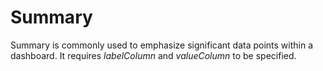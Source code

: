 # Summary

<!--meta

-->

Summary is commonly used to emphasize significant data points within a dashboard. It requires _labelColumn_ and _valueColumn_ to be specified.

<ClientOnly>
  <hpcc-vitepress style="width:100%;height:600px">
    <div id="placeholder" style="height:400px">
    </div>
    <script type="module">
      import { Summary } from "@hpcc-js/chart";

      new Summary()
          .target("placeholder")
          .columns(["Summary", "Score"])
          .data([
              ["Cars", 128]
          ])
          .labelColumn("Summary")
          .valueColumn("Score")
          .render()
          ;
    </script>
  </hpcc-vitepress>
</ClientOnly>

_icon_ can be set to an empty string to prevent the default icon from displaying.

_hideMoreWrapper_ can hide the 'more info' section.

_textFontSize_ can be used to set the label font size.

_headerFontSize_ can be used to set the value font size.

<ClientOnly>
  <hpcc-vitepress style="width:100%;height:600px">
    <div id="placeholder" style="height:400px">
    </div>
    <script type="module">
      import { Summary } from "@hpcc-js/chart";

      new Summary()
          .target("placeholder")
          .columns(["Summary", "Score"])
          .data([
              ["Cars", 128]
          ])
          .labelColumn("Summary")
          .valueColumn("Score")
          .icon("")
          .hideMoreWrapper(true)
          .headerFontSize(120)
          .textFontSize(20)
          .render()
          ;
    </script>
  </hpcc-vitepress>
</ClientOnly>

_icon_ can also be used to specify a class to be given to the icon's html element. In the example below a FontAwesome class is assigned.

_colorFill_ sets the background color.

_colorStroke_ sets the text and icon color.

<ClientOnly>
  <hpcc-vitepress style="width:100%;height:600px">
    <div id="placeholder" style="height:400px">
    </div>
    <script type="module">
      import { Summary } from "@hpcc-js/chart";

      new Summary()
          .target("placeholder")
          .columns(["Summary", "Score"])
          .data([
              ["Users", 256]
          ])
          .labelColumn("Summary")
          .valueColumn("Score")
          .icon("fa-users")
          .colorFill("#eeeeee")
          .colorStroke("#30336b")
          .hideMoreWrapper(true)
          .render()
          ;
    </script>
  </hpcc-vitepress>
</ClientOnly>

_moreIcon_ can be used to specify a class to be given to the 'more info' icon's html element. In the example below a FontAwesome class is assigned.

_moreText_ can be used to specify content for the 'more info' section.

<ClientOnly>
  <hpcc-vitepress style="width:100%;height:600px">
    <div id="placeholder" style="height:400px">
    </div>
    <script type="module">
      import { Summary } from "@hpcc-js/chart";

      new Summary()
          .target("placeholder")
          .columns(["Summary", "Score"])
          .data([
              ["Users", 256]
          ])
          .labelColumn("Summary")
          .valueColumn("Score")
          .icon("fa-users")
          .colorFill("#eeeeee")
          .colorStroke("#30336b")
          .moreIcon("fa-user-md")
          .moreText("32 doctors")
          .render()
          ;
    </script>
  </hpcc-vitepress>
</ClientOnly>

_moreIcon_ can also be set to an empty string to prevent the default icon from displaying.

If _moreTextHTML_ is set to _true_ then the content within _moreText_ will be rendered as HTML.

<ClientOnly>
  <hpcc-vitepress style="width:100%;height:600px">
    <div id="placeholder" style="height:400px">
    </div>
    <script type="module">
      import { Summary } from "@hpcc-js/chart";

      new Summary()
          .target("placeholder")
          .columns(["Summary", "Score"])
          .data([
              ["Tweets", 512]
          ])
          .labelColumn("Summary")
          .valueColumn("Score")
          .icon("fa-twitter")
          .colorFill("#eeeeee")
          .colorStroke("#30336b")
          .moreIcon("")
          .moreText("<button onclick=\"alert('More info here')\">Click for more info</button>")
          .moreTextHTML(true)
          .render()
          ;
    </script>
  </hpcc-vitepress>
</ClientOnly>

_playInterval_ can be used to cycle through multiple data rows. In the below example the play interval is set to 2000 milliseconds (two seconds).

<ClientOnly>
  <hpcc-vitepress style="width:100%;height:600px">
    <div id="placeholder" style="height:400px">
    </div>
    <script type="module">
      import { Summary } from "@hpcc-js/chart";

      new Summary()
          .target("placeholder")
          .columns(["Summary", "Score"])
          .data([
              ["Cars", 128],
              ["Trucks", 64]
          ])
          .labelColumn("Summary")
          .valueColumn("Score")
          .icon("")
          .hideMoreWrapper(true)
          .headerFontSize(120)
          .textFontSize(20)
          .playInterval(2000)
          .render()
          ;
    </script>
  </hpcc-vitepress>
</ClientOnly>

_iconColumn_, _moreIconColumn_, _moreTextColumn_, _colorFillColumn_ and _colorStrokeColumn_ can be set to designate data row columns for these properties. This allows the properties to change for each data row.

<ClientOnly>
  <hpcc-vitepress style="width:100%;height:600px">
    <div id="placeholder" style="height:400px">
    </div>
    <script type="module">
      import { Summary } from "@hpcc-js/chart";

      new Summary()
          .target("placeholder")
          .columns(["Summary", "Score", "Icon", "MoreIcon", "Details", "Background", "TextColor"])
          .data([
              ["Cars", 128, "fa-automobile", "fa-truck", "64 Trucks", "grey", "black"],
              ["Cold days", 256, "fa-thermometer-empty", "fa-thermometer", "16 Hot days", "#30336b", "white"]
          ])
          .labelColumn("Summary")
          .valueColumn("Score")
          .iconColumn("Icon")
          .moreTextColumn("Details")
          .moreIconColumn("MoreIcon")
          .colorFillColumn("Background")
          .colorStrokeColumn("TextColor")
          .playInterval(2000)
          .render()
          ;
    </script>
  </hpcc-vitepress>
</ClientOnly>

## API

## Published Properties

```@hpcc-js/chart:Summary
```
